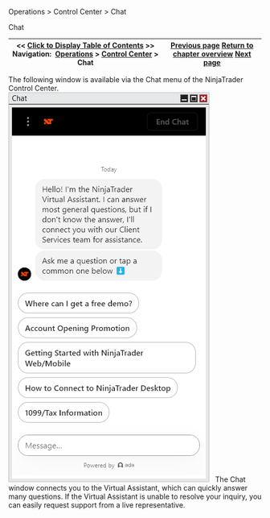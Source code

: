 ﻿
Operations \> Control Center \> Chat

Chat

| \<\< [Click to Display Table of Contents](chat.md) \>\> **Navigation:**     [Operations](operations-1.md) \> [Control Center](control_center-1.md) \> Chat | [Previous page](help_menu-1.md) [Return to chapter overview](control_center-1.md) [Next page](orders_tab-1.md) |
| --- | --- |
The following window is available via the Chat menu of the NinjaTrader Control Center.
 
![chat](chat.png)
 
The Chat window connects you to the Virtual Assistant, which can quickly answer many questions. If the Virtual Assistant is unable to resolve your inquiry, you can easily request support from a live representative.
